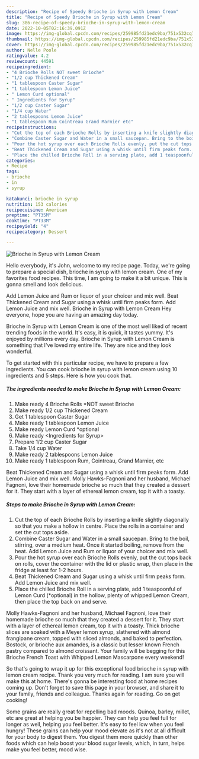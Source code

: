 ```yaml
---
description: "Recipe of Speedy Brioche in Syrup with Lemon Cream"
title: "Recipe of Speedy Brioche in Syrup with Lemon Cream"
slug: 386-recipe-of-speedy-brioche-in-syrup-with-lemon-cream
date: 2022-10-05T02:16:39.091Z
image: https://img-global.cpcdn.com/recipes/259985fd21edc9ba/751x532cq70/brioche-in-syrup-with-lemon-cream-recipe-main-photo.jpg
thumbnail: https://img-global.cpcdn.com/recipes/259985fd21edc9ba/751x532cq70/brioche-in-syrup-with-lemon-cream-recipe-main-photo.jpg
cover: https://img-global.cpcdn.com/recipes/259985fd21edc9ba/751x532cq70/brioche-in-syrup-with-lemon-cream-recipe-main-photo.jpg
author: Nelle Poole
ratingvalue: 4.2
reviewcount: 44591
recipeingredient:
- "4 Brioche Rolls NOT sweet Brioche"
- "1/2 cup Thickened Cream"
- "1 tablespoon Caster Sugar"
- "1 tablespoon Lemon Juice"
- " Lemon Curd optional"
- " Ingredients for Syrup"
- "1/2 cup Caster Sugar"
- "1/4 cup Water"
- "2 tablespoons Lemon Juice"
- "1 tablespoon Rum Cointreau Grand Marnier etc"
recipeinstructions:
- "Cut the top of each Brioche Rolls by inserting a knife slightly diagonally so that you make a hollow in centre. Place the rolls in a container and set the cut tops aside."
- "Combine Caster Sugar and Water in a small saucepan. Bring to the boil, stirring, over a medium heat. Once it started boiling, remove from the heat. Add Lemon Juice and Rum or liquor of your choicer and mix well."
- "Pour the hot syrup over each Brioche Rolls evenly, put the cut tops back on rolls, cover the container with the lid or plastic wrap, then place in the fridge at least for 1-2 hours."
- "Beat Thickened Cream and Sugar using a whisk until firm peaks form. Add Lemon Juice and mix well."
- "Place the chilled Brioche Roll in a serving plate, add 1 teaspoonful of Lemon Curd (*optional) in the hollow, plenty of whipped Lemon Cream, then place the top back on and serve."
categories:
- Recipe
tags:
- brioche
- in
- syrup

katakunci: brioche in syrup 
nutrition: 153 calories
recipecuisine: American
preptime: "PT35M"
cooktime: "PT33M"
recipeyield: "4"
recipecategory: Dessert

---
```



![Brioche in Syrup with Lemon Cream](https://img-global.cpcdn.com/recipes/259985fd21edc9ba/751x532cq70/brioche-in-syrup-with-lemon-cream-recipe-main-photo.jpg)

Hello everybody, it's John, welcome to my recipe page. Today, we're going to prepare a special dish, brioche in syrup with lemon cream. One of my favorites food recipes. This time, I am going to make it a bit unique. This is gonna smell and look delicious.

Add Lemon Juice and Rum or liquor of your choicer and mix well. Beat Thickened Cream and Sugar using a whisk until firm peaks form. Add Lemon Juice and mix well. Brioche in Syrup with Lemon Cream Hey everyone, hope you are having an amazing day today.

Brioche in Syrup with Lemon Cream is one of the most well liked of recent trending foods in the world. It's easy, it is quick, it tastes yummy. It's enjoyed by millions every day. Brioche in Syrup with Lemon Cream is something that I've loved my entire life. They are nice and they look wonderful.


To get started with this particular recipe, we have to prepare a few ingredients. You can cook brioche in syrup with lemon cream using 10 ingredients and 5 steps. Here is how you cook that.

<!--inarticleads1-->

##### The ingredients needed to make Brioche in Syrup with Lemon Cream:

1. Make ready 4 Brioche Rolls *NOT sweet Brioche
1. Make ready 1/2 cup Thickened Cream
1. Get 1 tablespoon Caster Sugar
1. Make ready 1 tablespoon Lemon Juice
1. Make ready  Lemon Curd *optional
1. Make ready  &lt;Ingredients for Syrup&gt;
1. Prepare 1/2 cup Caster Sugar
1. Take 1/4 cup Water
1. Make ready 2 tablespoons Lemon Juice
1. Make ready 1 tablespoon Rum, Cointreau, Grand Marnier, etc


Beat Thickened Cream and Sugar using a whisk until firm peaks form. Add Lemon Juice and mix well. Molly Hawks-Fagnoni and her husband, Michael Fagnoni, love their homemade brioche so much that they created a dessert for it. They start with a layer of ethereal lemon cream, top it with a toasty. 

<!--inarticleads2-->

##### Steps to make Brioche in Syrup with Lemon Cream:

1. Cut the top of each Brioche Rolls by inserting a knife slightly diagonally so that you make a hollow in centre. Place the rolls in a container and set the cut tops aside.
1. Combine Caster Sugar and Water in a small saucepan. Bring to the boil, stirring, over a medium heat. Once it started boiling, remove from the heat. Add Lemon Juice and Rum or liquor of your choicer and mix well.
1. Pour the hot syrup over each Brioche Rolls evenly, put the cut tops back on rolls, cover the container with the lid or plastic wrap, then place in the fridge at least for 1-2 hours.
1. Beat Thickened Cream and Sugar using a whisk until firm peaks form. Add Lemon Juice and mix well.
1. Place the chilled Brioche Roll in a serving plate, add 1 teaspoonful of Lemon Curd (*optional) in the hollow, plenty of whipped Lemon Cream, then place the top back on and serve.


Molly Hawks-Fagnoni and her husband, Michael Fagnoni, love their homemade brioche so much that they created a dessert for it. They start with a layer of ethereal lemon cream, top it with a toasty. Thick brioche slices are soaked with a Meyer lemon syrup, slathered with almond frangipane cream, topped with sliced almonds, and baked to perfection. Bostock, or brioche aux amandes, is a classic but lesser known French pastry compared to almond croissant. Your family will be begging for this Brioche French Toast with Whipped Lemon Mascarpone every weekend! 

So that's going to wrap it up for this exceptional food brioche in syrup with lemon cream recipe. Thank you very much for reading. I am sure you will make this at home. There's gonna be interesting food at home recipes coming up. Don't forget to save this page in your browser, and share it to your family, friends and colleague. Thanks again for reading. Go on get cooking!

Some grains are really great for repelling bad moods. Quinoa, barley, millet, etc are great at helping you be happier. They can help you feel full for longer as well, helping you feel better. It's easy to feel low when you feel hungry! These grains can help your mood elevate as it's not at all difficult for your body to digest them. You digest them more quickly than other foods which can help boost your blood sugar levels, which, in turn, helps make you feel better, mood wise.

